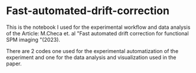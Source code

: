 # Fast-automated-drift-correction

This is the notebook I used for the experimental workflow and data analysis of the Article: M.Checa et. al "Fast automated drift correction for functional SPM imaging "(2023).

There are 2 codes one used for the experimental automatization of the experiment and one for the data analysis and visualization used in the paper.
